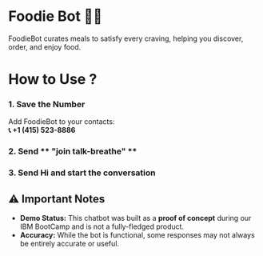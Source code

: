 # Foodie Bot 🍴🤖
FoodieBot curates meals to satisfy every craving, helping you discover, order, and enjoy food.


# How to Use ?
### 1. **Save the Number**  
Add FoodieBot to your contacts:  
**📞 +1 (415) 523-8886**

### 2. Send ** "join talk-breathe" **

### 3. **Send Hi and start the conversation**

## ⚠️ Important Notes  

- **Demo Status:** This chatbot was built as a **proof of concept** during our IBM BootCamp and is not a fully-fledged product.  
- **Accuracy:** While the bot is functional, some responses may not always be entirely accurate or useful.  

